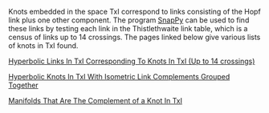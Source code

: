 <html>
<body>

<p>Knots embedded in the space TxI correspond to links consisting of the Hopf link plus one other component. The program <a href="https://snappy.math.uic.edu">SnapPy</a> can be used to find these links by testing each link in the Thistlethwaite link table, which is a census of links up to 14 crossings. The pages linked below give various lists of knots in TxI found.</p>
  
<p><a href="https://rachelcampbell01.github.io/Hyperbolic-Knots-In-TxI/FullList">Hyperbolic Links In TxI Corresponding To Knots In TxI (Up to 14 crossings)</a></p>
<p><a href="https://rachelcampbell01.github.io/Hyperbolic-Knots-In-TxI/FullIsometricLinkList">Hyperbolic Knots In TxI With Isometric Link Complements Grouped Together</a></p>
<p><a href="https://rachelcampbell01.github.io/Hyperbolic-Knots-In-TxI/AsManifolds">Manifolds That Are The Complement of a Knot In TxI</a></p>

</body>
</html>
